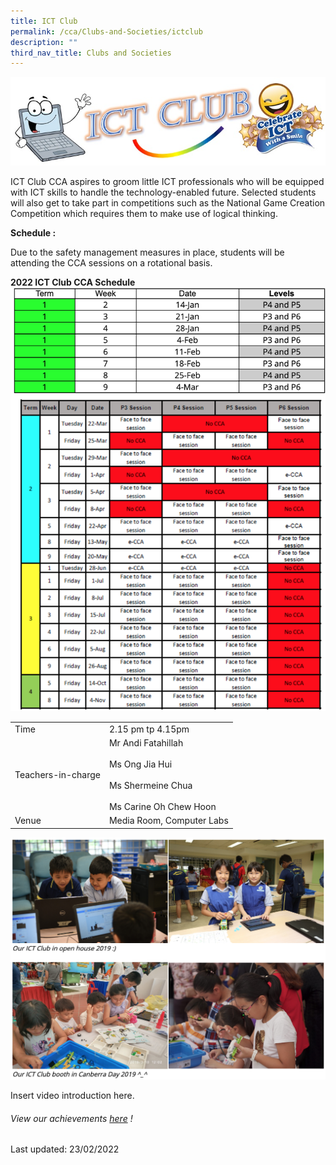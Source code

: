 ```yaml
---
title: ICT Club
permalink: /cca/Clubs-and-Societies/ictclub
description: ""
third_nav_title: Clubs and Societies
---
```

![](/images/ictlogo.png)

ICT Club CCA aspires to groom little ICT professionals who will be equipped with ICT skills to handle the technology-enabled future. Selected students will also get to take part in competitions such as the National Game Creation Competition which requires them to make use of logical thinking.  
  
**Schedule :**  
  
Due to the safety management measures in place, students will be attending the CCA sessions on a rotational basis.  
  

**2022 ICT Club CCA Schedule**
![](/images/cca15.png)

|  |  |
|---|---|
| Time | 2.15 pm tp 4.15pm |
| Teachers-in-charge | Mr Andi Fatahillah<br>  <br>Ms Ong Jia Hui<br><br>Ms Shermeine Chua<br>          <br>Ms Carine Oh Chew Hoon<br> |
|  Venue | Media Room, Computer Labs |

![](/images/cca16.png)

Insert video introduction here.

###### View our achievements [here](https://moe-sembawangpri-staging.netlify.app/our-students/non-academic-achievements/clubsandsocieties) !
###### 

Last updated: 23/02/2022